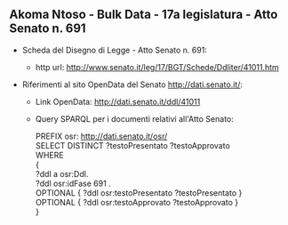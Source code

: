## Akoma Ntoso - Bulk Data - 17a legislatura - Atto Senato n. 691 ##

* Scheda del Disegno di Legge - Atto Senato n. 691:
	* http url: http://www.senato.it/leg/17/BGT/Schede/Ddliter/41011.htm

* Riferimenti al sito OpenData del Senato http://dati.senato.it/:
	* Link OpenData: http://dati.senato.it/ddl/41011
	* Query SPARQL per i documenti relativi all'Atto Senato:

        PREFIX osr: <http://dati.senato.it/osr/>  
		SELECT DISTINCT ?testoPresentato ?testoApprovato  
		WHERE  
		{  
		    ?ddl a osr:Ddl.  
		    ?ddl osr:idFase 691 .  
		    OPTIONAL { ?ddl osr:testoPresentato ?testoPresentato }  
		    OPTIONAL { ?ddl osr:testoApprovato ?testoApprovato }  
		}
		